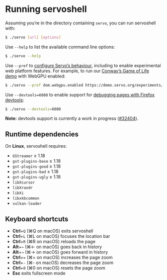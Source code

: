 # Running servoshell

Assuming you’re in the directory containing `servo`, you can run servoshell with:

```sh
$ ./servo [url] [options]
```

Use `--help` to list the available command line options:

```sh
$ ./servo --help
```

Use `--pref` to [configure Servo’s behaviour](https://github.com/servo/servo/blob/main/resources/prefs.json), including to enable experimental web platform features.
For example, to run our [Conway’s Game of Life demo](https://demo.servo.org/experiments/webgpu-game-of-life/) with WebGPU enabled:

```sh
$ ./servo --pref dom.webgpu.enabled https://demo.servo.org/experiments/webgpu-game-of-life/
```

Use `--devtools=6080` to enable support for [debugging pages with Firefox devtools](https://firefox-source-docs.mozilla.org/devtools-user/about_colon_debugging/index.html#connecting-over-the-network):

```sh
$ ./servo --devtools=6080
```

<div class="warning">

**Note:** devtools support is currently a work in progress ([#32404](https://github.com/servo/servo/issues/32404)).
</div>

## Runtime dependencies

On **Linux**, servoshell requires:

* `GStreamer` ≥ 1.18
* `gst-plugins-base` ≥ 1.18
* `gst-plugins-good` ≥ 1.18
* `gst-plugins-bad` ≥ 1.18
* `gst-plugins-ugly` ≥ 1.18
* `libXcursor`
* `libXrandr`
* `libXi`
* `libxkbcommon`
* `vulkan-loader`

## Keyboard shortcuts

- **Ctrl**+`Q` (⌘Q on macOS) exits servoshell
- **Ctrl**+`L` (⌘L on macOS) focuses the location bar
- **Ctrl**+`R` (⌘R on macOS) reloads the page
- **Alt**+`←` (⌘← on macOS) goes back in history
- **Alt**+`→` (⌘→ on macOS) goes forward in history
- **Ctrl**+`=` (⌘= on macOS) increases the page zoom
- **Ctrl**+`-` (⌘- on macOS) decreases the page zoom
- **Ctrl**+`0` (⌘0 on macOS) resets the page zoom
- **Esc** exits fullscreen mode
